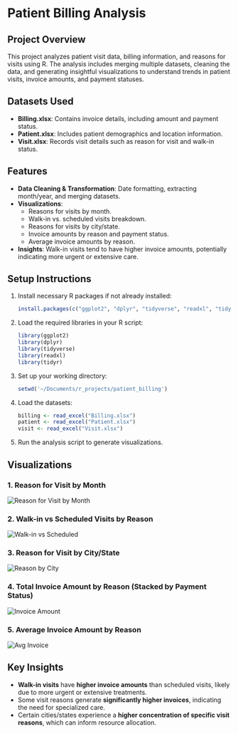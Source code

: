 # Patient Billing Analysis

## Project Overview
This project analyzes patient visit data, billing information, and reasons for visits using R. The analysis includes merging multiple datasets, cleaning the data, and generating insightful visualizations to understand trends in patient visits, invoice amounts, and payment statuses.

## Datasets Used
- **Billing.xlsx**: Contains invoice details, including amount and payment status.
- **Patient.xlsx**: Includes patient demographics and location information.
- **Visit.xlsx**: Records visit details such as reason for visit and walk-in status.

## Features
- **Data Cleaning & Transformation**: Date formatting, extracting month/year, and merging datasets.
- **Visualizations**:
  - Reasons for visits by month.
  - Walk-in vs. scheduled visits breakdown.
  - Reasons for visits by city/state.
  - Invoice amounts by reason and payment status.
  - Average invoice amounts by reason.
- **Insights**: Walk-in visits tend to have higher invoice amounts, potentially indicating more urgent or extensive care.

## Setup Instructions
1. Install necessary R packages if not already installed:
   ```r
   install.packages(c("ggplot2", "dplyr", "tidyverse", "readxl", "tidyr"))
   ```
2. Load the required libraries in your R script:
   ```r
   library(ggplot2)
   library(dplyr)
   library(tidyverse)
   library(readxl)
   library(tidyr)
   ```
3. Set up your working directory:
   ```r
   setwd('~/Documents/r_projects/patient_billing')
   ```
4. Load the datasets:
   ```r
   billing <- read_excel("Billing.xlsx")
   patient <- read_excel("Patient.xlsx")
   visit <- read_excel("Visit.xlsx")
   ```
5. Run the analysis script to generate visualizations.

## Visualizations
### 1. Reason for Visit by Month
![Reason for Visit by Month](https://github.com/kritansth/data332/blob/c883f5edb8c8edde09092435f57fc360f128fc27/patient_billing/graphs/month.png)

### 2. Walk-in vs Scheduled Visits by Reason
![Walk-in vs Scheduled](https://github.com/kritansth/data332/blob/c883f5edb8c8edde09092435f57fc360f128fc27/patient_billing/graphs/walkin.png)

### 3. Reason for Visit by City/State
![Reason by City](https://github.com/kritansth/data332/blob/c883f5edb8c8edde09092435f57fc360f128fc27/patient_billing/graphs/city.png)

### 4. Total Invoice Amount by Reason (Stacked by Payment Status)
![Invoice Amount](https://github.com/kritansth/data332/blob/c883f5edb8c8edde09092435f57fc360f128fc27/patient_billing/graphs/total_inv_reason_for_visit.png)

### 5. Average Invoice Amount by Reason
![Avg Invoice](https://github.com/kritansth/data332/blob/c883f5edb8c8edde09092435f57fc360f128fc27/patient_billing/graphs/avg_inv.png)

## Key Insights
- **Walk-in visits** have **higher invoice amounts** than scheduled visits, likely due to more urgent or extensive treatments.
- Some visit reasons generate **significantly higher invoices**, indicating the need for specialized care.
- Certain cities/states experience a **higher concentration of specific visit reasons**, which can inform resource allocation.
